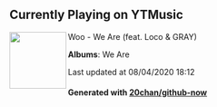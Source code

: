 ## Currently Playing on YTMusic

[<img align="left" width="100" src="https://lh3.googleusercontent.com/SrU1lqjYHirIZQuwSgx_6tap_qBAgWiRHJ0LgUa1m3cOZBmUPSqGU0aQAFH29_sgj0O4Bu5-esmX2Mg">](https://music.youtube.com/channel/UC608NmMfNTVEVsmPk3de-SA)

Woo - We Are (feat. Loco & GRAY)

**Albums**: We Are

Last updated at 08/04/2020 18:12

#### Generated with [20chan/github-now](https://github.com/20chan/github-now)


<!--
**20chan/20chan** is a ✨ _special_ ✨ repository because its `README.md` (this file) appears on your GitHub profile.

Here are some ideas to get you started:

- 🔭 I’m currently working on ...
- 🌱 I’m currently learning ...
- 👯 I’m looking to collaborate on ...
- 🤔 I’m looking for help with ...
- 💬 Ask me about ...
- 📫 How to reach me: ...
- 😄 Pronouns: ...
- ⚡ Fun fact: ...
-->
